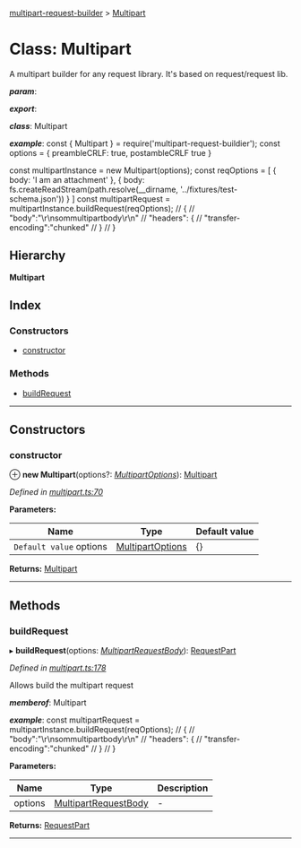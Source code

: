 [multipart-request-builder](../README.md) > [Multipart](../classes/multipart.md)

# Class: Multipart

A multipart builder for any request library. It's based on request/request lib.

*__param__*: 

*__export__*: 

*__class__*: Multipart

*__example__*: const { Multipart } = require('multipart-request-buildier'); const options = { preambleCRLF: true, postambleCRLF true }

const multipartInstance = new Multipart(options); const reqOptions = \[ { body: 'I am an attachment' }, { body: fs.createReadStream(path.resolve(\_\_dirname, '../fixtures/test-schema.json')) } \] const multipartRequest = multipartInstance.buildRequest(reqOptions); // { // "body":"\\r\\nsommultipartbody\\r\\n" // "headers": { // "transfer-encoding":"chunked" // } // }

## Hierarchy

**Multipart**

## Index

### Constructors

* [constructor](multipart.md#constructor)

### Methods

* [buildRequest](multipart.md#buildrequest)

---

## Constructors

<a id="constructor"></a>

###  constructor

⊕ **new Multipart**(options?: *[MultipartOptions](../interfaces/multipartoptions.md)*): [Multipart](multipart.md)

*Defined in [multipart.ts:70](https://github.axa.com/Digital/bauta-nodejs/blob/4798ac7/packages/multipart-request-builder/src/multipart.ts#L70)*

**Parameters:**

| Name | Type | Default value |
| ------ | ------ | ------ |
| `Default value` options | [MultipartOptions](../interfaces/multipartoptions.md) |  {} |

**Returns:** [Multipart](multipart.md)

___

## Methods

<a id="buildrequest"></a>

###  buildRequest

▸ **buildRequest**(options: *[MultipartRequestBody](../#multipartrequestbody)*): [RequestPart](../interfaces/requestpart.md)

*Defined in [multipart.ts:178](https://github.axa.com/Digital/bauta-nodejs/blob/4798ac7/packages/multipart-request-builder/src/multipart.ts#L178)*

Allows build the multipart request

*__memberof__*: Multipart

*__example__*: const multipartRequest = multipartInstance.buildRequest(reqOptions); // { // "body":"\\r\\nsommultipartbody\\r\\n" // "headers": { // "transfer-encoding":"chunked" // } // }

**Parameters:**

| Name | Type | Description |
| ------ | ------ | ------ |
| options | [MultipartRequestBody](../#multipartrequestbody) |  \- |

**Returns:** [RequestPart](../interfaces/requestpart.md)

___

